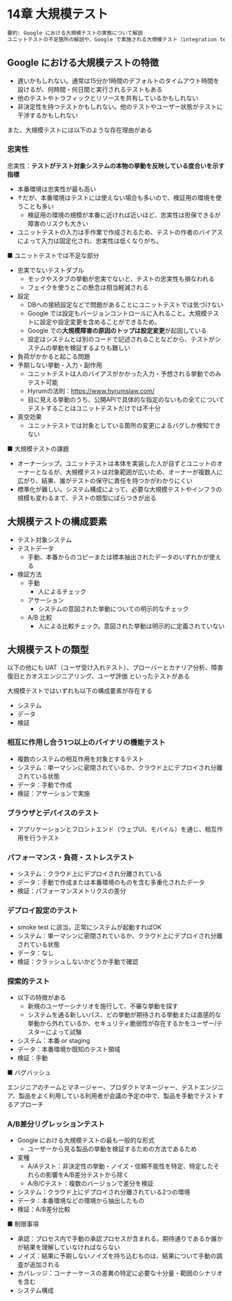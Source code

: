 # 14章 大規模テスト

```markdown
要約: Google における大規模テストの実態について解説
ユニットテストの不足箇所の解説や、Google で実施される大規模テスト（integration test や負荷試験、A/B テスト）の構成要素についてざっと説明されている
```

## Google における大規模テストの特徴

- 遅いかもしれない。通常は15分か1時間のデフォルトのタイムアウト時間を設けるが、何時間・何日間と実行されるテストもある
- 他のテストやトラフィックとリソースを共有しているかもしれない
- 非決定性を持つテストかもしれない。他のテストやユーザー状態がテストに干渉するかもしれない

また、大規模テストには以下のような存在理由がある

### 忠実性

忠実性：**テストがテスト対象システムの本物の挙動を反映している度合いを示す指標**

- 本番環境は忠実性が最も高い
- ↑だが、本番環境はテストには使えない場合も多いので、検証用の環境を使うことも多い
  - 検証用の環境の規模が本番に近ければ近いほど、忠実性は担保できるが障害のリスクも大きい
- ユニットテストの入力は手作業で作成されるため、テストの作者のバイアスによって入力は固定化され、忠実性は低くなりがち。

■ ユニットテストでは不足な部分

- 忠実でないテストダブル
  - モックやスタブの挙動が忠実でないと、テストの忠実性も損なわれる
  - フェイクを使うとこの懸念は相当軽減される
- 設定
  - DBへの接続設定などで問題があることにユニットテストでは気づけない
  - Google では設定もバージョンコントロールに入れること。大規模テストに設定や設定変更を含めることができるため。
  - Google での**大規模障害の原因のトップは設定変更**が起因している
  - 設定はシステムとは別のコードで記述されることなどから、テストがシステムの挙動を検証するよりも難しい
- 負荷がかかると起こる問題
- 予期しない挙動・入力・副作用
  - ユニットテストは人のバイアスがかかった入力・予想される挙動でのみテスト可能
  - Hyrumの法則：<https://www.hyrumslaw.com/>
  - 目に見える挙動のうち、公開APIで具体的な指定のないもの全てについてテストすることはユニットテストだけでは不十分
- 真空効果
  - ユニットテストでは対象としている箇所の変更によるバグしか検知できない

■ 大規模テストの課題

- オーナーシップ。ユニットテストは本体を実装した人が自ずとユニットのオーナーとなるが、大規模テストは対象範囲が広いため、オーナーが複数人に広がり、結果、誰がテストの保守に責任を持つかがわかりにくい
- 標準化が難しい。システム構成によって、必要な大規模テストやインフラの規模も変わるまで、テストの類型にばらつきが出る

## 大規模テストの構成要素

- テスト対象システム
- テストデータ
  - 手動、本番からのコピーまたは標本抽出されたデータのいずれかが使える
- 検証方法
  - 手動
    - 人によるチェック
  - アサーション
    - システムの意図された挙動についての明示的なチェック
  - A/B 比較
    - 人による比較チェック。意図された挙動は明示的に定義されていない

## 大規模テストの類型

以下の他にも UAT（ユーザ受け入れテスト）、プローバーとカナリア分析、障害復旧とカオスエンジニアリング、ユーザ評価 といったテストがある

大規模テストではいずれも以下の構成要素が存在する

- システム
- データ
- 検証

### 相互に作用し合う1つ以上のバイナリの機能テスト

- 複数のシステムの相互作用を対象とするテスト
- システム：単一マシンに密閉されているか、クラウド上にデプロイされ分離されている状態
- データ：手動で作成
- 検証：アサーションで実施

### ブラウザとデバイスのテスト

- アプリケーションとフロントエンド（ウェブUI、モバイル）を通じ、相互作用を行うテスト

### パフォーマンス・負荷・ストレステスト

- システム：クラウド上にデプロイされ分離されている
- データ：手動で作成または本番環境のものを含む多重化されたデータ
- 検証：パフォーマンスメトリクスの差分

### デプロイ設定のテスト

- smoke test  に該当。正常にシステムが起動すればOK
- システム：単一マシンに密閉されているか、クラウド上にデプロイされ分離されている状態
- データ：なし
- 検証：クラッシュしないかどうか手動で確認

### 探索的テスト

- 以下の特徴がある
  - 新規のユーザーシナリオを施行して、不審な挙動を探す
  - システムを通る新しいパス、どの挙動が期待される挙動または直感的な挙動から外れているか、セキュリティ脆弱性が存在するかをユーザー/テスターによって試験
- システム：本番 or staging
- データ：本番環境か既知のテスト領域
- 検証：手動

■ バグバッシュ

エンジニアのチームとマネージャー、プロダクトマネージャー、テストエンジニア、製品をよく利用している利用者が会議の予定の中で、製品を手動でテストするアプローチ

### A/B差分リグレッションテスト

- Google における大規模テストの最も一般的な形式
  - ユーザーから見る製品の挙動を検証するための方法であるため
- 変種
  - A/Aテスト：非決定性の挙動・ノイズ・信頼不能性を特定、特定したそれらの影響をA/B差分テストから除く
  - A/B/Cテスト：複数のバージョンで差分を検証
- システム：クラウド上にデプロイされ分離されている2つの環境
- データ：本番環境などの環境から抽出したもの
- 検証：A/B差分比較

■ 制限事項

- 承認：プロセス内で手動の承認プロセスが含まれる。期待通りであるか誰かが結果を理解していなければならない
- ノイズ：結果に予期しないノイズを持ち込むものは、結果について手動の調査が追加される
- カバレッジ：コーナーケースの差異の特定に必要な十分量・範囲のシナリオを含む
- システム構成
